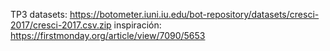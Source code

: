TP3
datasets: https://botometer.iuni.iu.edu/bot-repository/datasets/cresci-2017/cresci-2017.csv.zip
inspiración: https://firstmonday.org/article/view/7090/5653
